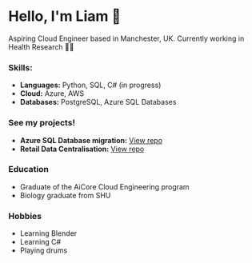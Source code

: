# Hello, I'm Liam 👋

Aspiring Cloud Engineer based in Manchester, UK. Currently working in Health Research 👨‍🔬

### Skills:
- **Languages:** Python, SQL, C# (in progress)
- **Cloud:** Azure, AWS
- **Databases:** PostgreSQL, Azure SQL Databases

### See my projects!
- **Azure SQL Database migration:** [View repo](https://github.com/LHMak/azure-database-migration873)
- **Retail Data Centralisation:** [View repo](https://github.com/LHMak/multinational-retail-data-centralisation75)

### Education
- Graduate of the AiCore Cloud Engineering program
- Biology graduate from SHU

### Hobbies
- Learning Blender 
- Learning C#
- Playing drums
